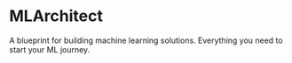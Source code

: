 # MLArchitect
A blueprint for building machine learning solutions. Everything you need to start your ML journey.
